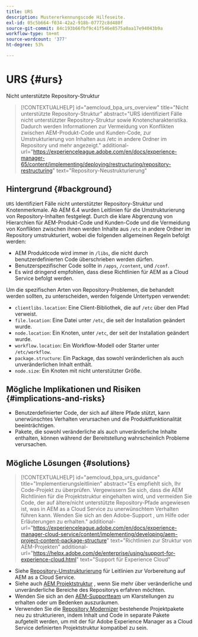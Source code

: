 ```yaml
---
title: URS
description: Mustererkennungscode Hilfeseite.
exl-id: 05c5b664-f034-42a2-918b-07772c8d480f
source-git-commit: 84c193b66fbf9c41f546e8575a0aa17e94043b9a
workflow-type: tm+mt
source-wordcount: '377'
ht-degree: 53%

---
```


# URS {#urs}

Nicht unterstützte Repository-Struktur

>[!CONTEXTUALHELP]
>id="aemcloud_bpa_urs_overview"
>title="Nicht unterstützte Repository-Struktur"
>abstract="URS identifiziert Fälle nicht unterstützter Repository-Struktur sowie Knotencharakteristika. Dadurch werden Informationen zur Vermeidung von Konflikten zwischen AEM-Produkt-Code und Kunden-Code, zur Umstrukturierung von Inhalten aus /etc in andere Ordner im Repository und mehr angezeigt."
>additional-url="https://experienceleague.adobe.com/en/docs/experience-manager-65/content/implementing/deploying/restructuring/repository-restructuring" text="Repository-Neustrukturierung"

## Hintergrund {#background}

`URS`  Identifiziert Fälle nicht unterstützter Repository-Struktur und Knotenmerkmale. Ab AEM 6.4 wurden Leitlinien für die Umstrukturierung von Repository-Inhalten festgelegt. Durch die klare Abgrenzung von Hierarchien für AEM-Produkt-Code und Kunden-Code und die Vermeidung von Konflikten zwischen ihnen werden Inhalte aus `/etc` in andere Ordner im Repository umstrukturiert, wobei die folgenden allgemeinen Regeln befolgt werden:

* AEM Produktcode wird immer in `/libs`, die nicht durch benutzerdefinierten Code überschrieben werden dürfen.
* Benutzerspezifischer Code sollte in `/apps`, `/content`, und `/conf`.
* Es wird dringend empfohlen, dass diese Richtlinien für AEM as a Cloud Service befolgt werden.

Um die spezifischen Arten von Repository-Problemen, die behandelt werden sollten, zu unterscheiden, werden folgende Untertypen verwendet:

* `clientlibs.location`: Eine Client-Bibliothek, die auf `/etc` über den Pfad verweist.
* `file.location`: Eine Datei unter `/etc`, die seit der Installation geändert wurde.
* `node.location`: Ein Knoten, unter `/etc`, der seit der Installation geändert wurde.
* `workflow.location`: Ein Workflow-Modell oder Starter unter `/etc/workflow`.
* `package.structure`: Ein Package, das sowohl veränderlichen als auch unveränderlichen Inhalt enthält.
* `node.size`: Ein Knoten mit nicht unterstützter Größe.

## Mögliche Implikationen und Risiken {#implications-and-risks}

* Benutzerdefinierter Code, der sich auf ältere Pfade stützt, kann unerwünschtes Verhalten verursachen und die Produktfunktionalität beeinträchtigen.
* Pakete, die sowohl veränderliche als auch unveränderliche Inhalte enthalten, können während der Bereitstellung wahrscheinlich Probleme verursachen.

## Mögliche Lösungen {#solutions}

>[!CONTEXTUALHELP]
>id="aemcloud_bpa_urs_guidance"
>title="Implementierungsleitlinien"
>abstract="Es empfiehlt sich, Ihr Code-Projekt zu überprüfen. Vergewissern Sie sich, dass die AEM Richtlinien für die Projektstruktur eingehalten wird, und vermeiden Sie Code, der auf ältere/nicht unterstützte Repository-Pfade angewiesen ist, was in AEM as a Cloud Service zu unerwünschtem Verhalten führen kann. Wenden Sie sich an den Adobe-Support , um Hilfe oder Erläuterungen zu erhalten."
>additional-url="https://experienceleague.adobe.com/en/docs/experience-manager-cloud-service/content/implementing/developing/aem-project-content-package-structure" text="Richtlinien zur Struktur von AEM-Projekten"
>additional-url="https://helpx.adobe.com/de/enterprise/using/support-for-experience-cloud.html" text="Support für Experience Cloud"

* Siehe [Repository-Umstrukturierung](https://experienceleague.adobe.com/en/docs/experience-manager-65/content/implementing/deploying/restructuring/repository-restructuring) für Leitlinien zur Vorbereitung auf AEM as a Cloud Service.
* Siehe auch [AEM Projektstruktur](https://experienceleague.adobe.com/en/docs/experience-manager-cloud-service/content/implementing/developing/aem-project-content-package-structure) , wenn Sie mehr über veränderliche und unveränderliche Bereiche des Repositorys erfahren möchten.
* Wenden Sie sich an den [AEM-Supportteam](https://helpx.adobe.com/de/enterprise/using/support-for-experience-cloud.html) um Klarstellungen zu erhalten oder um Bedenken auszuräumen.
* Verwenden Sie die [Repository Modernizer](https://experienceleague.adobe.com/en/docs/experience-manager-cloud-service/content/migration-journey/refactoring-tools/repo-modernizer#refactoring-tools) bestehende Projektpakete neu zu strukturieren, indem Inhalt und Code in separate Pakete aufgeteilt werden, um mit der für Adobe Experience Manager as a Cloud Service definierten Projektstruktur kompatibel zu sein.
